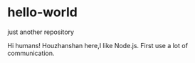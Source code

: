 # hello-world
just another repository

Hi humans!
Houzhanshan here,I like Node.js.
First use a lot of communication.
